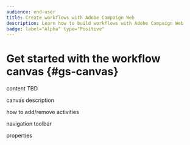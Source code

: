 ```yaml
---
audience: end-user
title: Create workflows with Adobe Campaign Web
description: Learn how to build workflows with Adobe Campaign Web
badge: label="Alpha" type="Positive"
---
```


# Get started with the workflow canvas {#gs-canvas}

content TBD

canvas description

how to add/remove activities

navigation toolbar

properties
